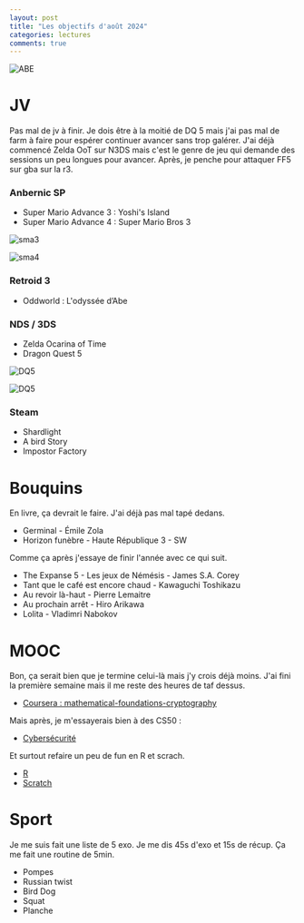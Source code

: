 ```yaml
---
layout: post
title: "Les objectifs d'août 2024"
categories: lectures
comments: true
---
```


![ABE](https://github.com/homeostasie/bouquins/raw/master/_pics/blog/2024/r3-abe.jpg)

# JV

Pas mal de jv à finir. Je dois être à la moitié de DQ 5 mais j'ai pas mal de farm à faire pour espérer continuer avancer sans trop galérer. J'ai déjà commencé Zelda OoT sur N3DS mais c'est le genre de jeu qui demande des sessions un peu longues pour avancer. Après, je penche pour attaquer FF5 sur gba sur la r3. 

### Anbernic SP

- Super Mario Advance 3 : Yoshi's Island
- Super Mario Advance 4 : Super Mario Bros 3

![sma3](https://github.com/homeostasie/bouquins/raw/master/_pics/blog/2024/sp-sma3.jpg)

![sma4](https://github.com/homeostasie/bouquins/raw/master/_pics/blog/2024/sp-sma4.jpg)

### Retroid 3

- Oddworld : L'odyssée d’Abe

### NDS / 3DS

- Zelda Ocarina of Time
- Dragon Quest 5

![DQ5](https://github.com/homeostasie/bouquins/raw/master/_pics/blog/2024/nds-DQ5-1.jpg)

![DQ5](https://github.com/homeostasie/bouquins/raw/master/_pics/blog/2024/nds-DQ5-2.jpg)

### Steam

- Shardlight
- A bird Story
- Impostor Factory

# Bouquins

En livre, ça devrait le faire. J'ai déjà pas mal tapé dedans. 

- Germinal - Émile Zola
- Horizon funèbre - Haute République 3 - SW

Comme ça après j'essaye de finir l'année avec ce qui suit. 

- The Expanse 5 - Les jeux de Némésis - James S.A. Corey
- Tant que le café est encore chaud - Kawaguchi Toshikazu
- Au revoir là-haut - Pierre Lemaitre
- Au prochain arrêt - Hiro Arikawa
- Lolita - Vladimri Nabokov

# MOOC 

Bon, ça serait bien que je termine celui-là mais j'y crois déjà moins. J'ai fini la première semaine mais il me reste des heures de taf dessus. 

- [Coursera : mathematical-foundations-cryptography](https://www.coursera.org/learn/mathematical-foundations-cryptography)


Mais après, je m'essayerais bien à des CS50 : 

- [Cybersécurité](https://cs50.harvard.edu/cybersecurity/2023/courses/)

Et surtout refaire un peu de fun en R et scrach.

- [R](https://cs50.harvard.edu/r/2024/)
- [Scratch](https://cs50.harvard.edu/scratch/2024/)

# Sport

Je me suis fait une liste de 5 exo. Je me dis 45s d'exo et 15s de récup. Ça me fait une routine de 5min. 

- Pompes
- Russian twist
- Bird Dog
- Squat
- Planche
